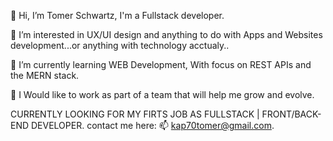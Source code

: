 👋 Hi, I’m Tomer Schwartz, I'm a Fullstack developer. 

👀 I’m interested in UX/UI design and anything to do with Apps and Websites development...or anything with technology acctualy..

🌱 I’m currently learning WEB Development, With focus on REST APIs and the MERN stack. 

💞️ I  Would like to work as part of a team that will help me grow and evolve.

CURRENTLY LOOKING FOR MY FIRTS JOB AS FULLSTACK | FRONT/BACK-END DEVELOPER.
contact me here:
📫 kap70tomer@gmail.com.


